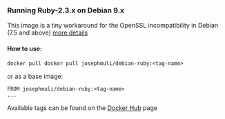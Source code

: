 ### Running Ruby-2.3.x on Debian 9.x

This image is a tiny workaround for the OpenSSL incompatibility in Debian (7.5 and above) [more details](https://github.com/rbenv/ruby-build/wiki#suggested-build-environment)

#### How to use:

```
docker pull docker pull josephmuli/debian-ruby:<tag-name>
```

or as a base image:

```
FROM josephmuli/debian-ruby:<tag-name>
...
```

Available tags can be found on the [Docker Hub](https://hub.docker.com/r/josephmuli/debian-ruby/tags) page 